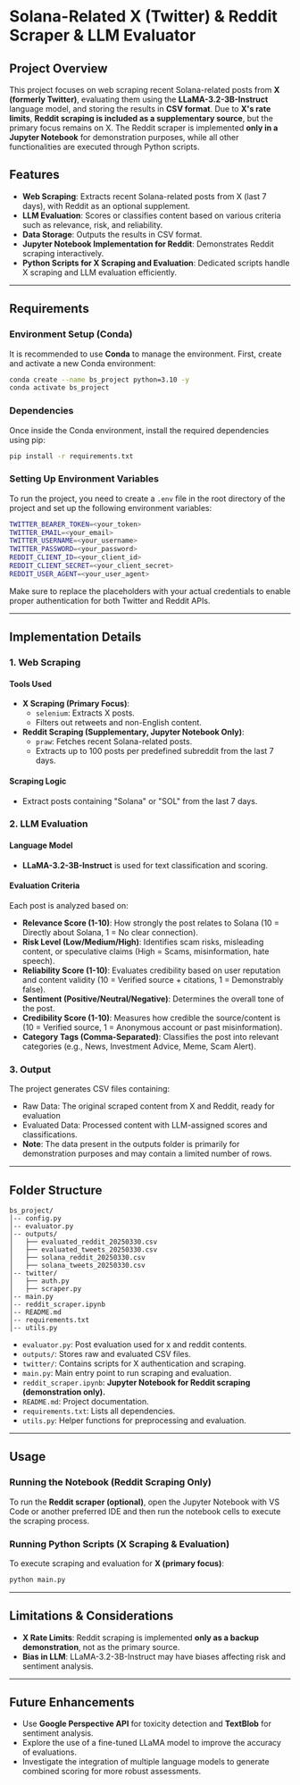 # Solana-Related X (Twitter) & Reddit Scraper & LLM Evaluator

## Project Overview
This project focuses on web scraping recent Solana-related posts from **X (formerly Twitter)**, evaluating them using the **LLaMA-3.2-3B-Instruct** language model, and storing the results in **CSV format**. Due to **X's rate limits**, **Reddit scraping is included as a supplementary source**, but the primary focus remains on X. The Reddit scraper is implemented **only in a Jupyter Notebook** for demonstration purposes, while all other functionalities are executed through Python scripts.

## Features
- **Web Scraping**: Extracts recent Solana-related posts from X (last 7 days), with Reddit as an optional supplement.
- **LLM Evaluation**: Scores or classifies content based on various criteria such as relevance, risk, and reliability.
- **Data Storage**: Outputs the results in CSV format.
- **Jupyter Notebook Implementation for Reddit**: Demonstrates Reddit scraping interactively.
- **Python Scripts for X Scraping and Evaluation**: Dedicated scripts handle X scraping and LLM evaluation efficiently.

---

## Requirements
### Environment Setup (Conda)
It is recommended to use **Conda** to manage the environment. First, create and activate a new Conda environment:
```bash
conda create --name bs_project python=3.10 -y
conda activate bs_project
```

### Dependencies
Once inside the Conda environment, install the required dependencies using pip:
```bash
pip install -r requirements.txt
```
### Setting Up Environment Variables
To run the project, you need to create a `.env` file in the root directory of the project and set up the following environment variables:
```bash
TWITTER_BEARER_TOKEN=<your_token>
TWITTER_EMAIL=<your_email>
TWITTER_USERNAME=<your_username>
TWITTER_PASSWORD=<your_password>
REDDIT_CLIENT_ID=<your_client_id>
REDDIT_CLIENT_SECRET=<your_client_secret>
REDDIT_USER_AGENT=<your_user_agent>
```

Make sure to replace the placeholders with your actual credentials to enable proper authentication for both Twitter and Reddit APIs.

---

## Implementation Details
### 1. Web Scraping
#### Tools Used
- **X Scraping (Primary Focus)**:
  - `selenium`: Extracts X posts.
  - Filters out retweets and non-English content.
- **Reddit Scraping (Supplementary, Jupyter Notebook Only)**:
  - `praw`: Fetches recent Solana-related posts.
  - Extracts up to 100 posts per predefined subreddit from the last 7 days.

#### Scraping Logic
- Extract posts containing "Solana" or "SOL" from the last 7 days.

### 2. LLM Evaluation
#### Language Model
- **LLaMA-3.2-3B-Instruct** is used for text classification and scoring.

#### Evaluation Criteria
Each post is analyzed based on:
- **Relevance Score (1-10)**: How strongly the post relates to Solana (10 = Directly about Solana, 1 = No clear connection).
- **Risk Level (Low/Medium/High)**: Identifies scam risks, misleading content, or speculative claims (High = Scams, misinformation, hate speech).
- **Reliability Score (1-10)**: Evaluates credibility based on user reputation and content validity (10 = Verified source + citations, 1 = Demonstrably false).
- **Sentiment (Positive/Neutral/Negative)**: Determines the overall tone of the post.
- **Credibility Score (1-10)**: Measures how credible the source/content is (10 = Verified source, 1 = Anonymous account or past misinformation).
- **Category Tags (Comma-Separated)**: Classifies the post into relevant categories (e.g., News, Investment Advice, Meme, Scam Alert).

### 3. Output
The project generates CSV files containing:
- Raw Data: The original scraped content from X and Reddit, ready for evaluation
- Evaluated Data: Processed content with LLM-assigned scores and classifications.
- **Note**: The data present in the outputs folder is primarily for demonstration purposes and may contain a limited number of rows.

---

## Folder Structure
```
bs_project/
│-- config.py 
│-- evaluator.py 
│-- outputs/
│   ├── evaluated_reddit_20250330.csv
│   ├── evaluated_tweets_20250330.csv
│   ├── solana_reddit_20250330.csv
│   ├── solana_tweets_20250330.csv
│-- twitter/
│   ├── auth.py
│   ├── scraper.py
│-- main.py 
│-- reddit_scraper.ipynb 
│-- README.md
│-- requirements.txt
│-- utils.py
```
- `evaluator.py`: Post evaluation used for x and reddit contents.
- `outputs/`: Stores raw and evaluated CSV files.
- `twitter/`: Contains scripts for X authentication and scraping.
- `main.py`: Main entry point to run scraping and evaluation.
- `reddit_scraper.ipynb`: **Jupyter Notebook for Reddit scraping (demonstration only).**
- `README.md`: Project documentation.
- `requirements.txt`: Lists all dependencies.
- `utils.py`: Helper functions for preprocessing and evaluation.

---

## Usage
### Running the Notebook (Reddit Scraping Only)
To run the **Reddit scraper (optional)**, open the Jupyter Notebook with VS Code or another preferred IDE and then run the notebook cells to execute the scraping process.

### Running Python Scripts (X Scraping & Evaluation)
To execute scraping and evaluation for **X (primary focus)**:
```bash
python main.py
```

---

## Limitations & Considerations
- **X Rate Limits**: Reddit scraping is implemented **only as a backup demonstration**, not as the primary source.
- **Bias in LLM**: LLaMA-3.2-3B-Instruct may have biases affecting risk and sentiment analysis. 
---

## Future Enhancements
- Use **Google Perspective API** for toxicity detection and **TextBlob** for sentiment analysis.
- Explore the use of a fine-tuned LLaMA model to improve the accuracy of evaluations.
- Investigate the integration of multiple language models to generate combined scoring for more robust assessments.



